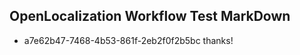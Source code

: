 ## OpenLocalization Workflow Test MarkDown
* a7e62b47-7468-4b53-861f-2eb2f0f2b5bc 
thanks!<!--HONumber=Mar16_HO4-->
